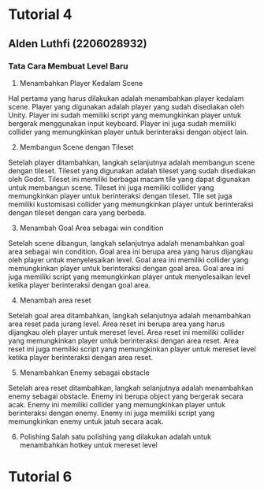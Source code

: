 # Tutorial 4
## Alden Luthfi (2206028932)
### Tata Cara Membuat Level Baru

1. Menambahkan Player Kedalam Scene

Hal pertama yang harus dilakukan adalah menambahkan player kedalam scene. Player yang digunakan adalah player yang sudah disediakan oleh Unity. Player ini sudah memiliki script yang memungkinkan player untuk bergerak menggunakan input keyboard. Player ini juga sudah memiliki collider yang memungkinkan player untuk berinteraksi dengan object lain.

2. Membangun Scene dengan Tileset

Setelah player ditambahkan, langkah selanjutnya adalah membangun scene dengan tileset. Tileset yang digunakan adalah tileset yang sudah disediakan oleh Godot. Tileset ini memiliki berbagai macam tile yang dapat digunakan untuk membangun scene. Tileset ini juga memiliki collider yang memungkinkan player untuk berinteraksi dengan tileset. TIle set juga memiliki kustomisasi collider yang memungkinkan player untuk berinteraksi dengan tileset dengan cara
yang berbeda.

3. Menambah Goal Area sebagai win condition

Setelah scene dibangun, langkah selanjutnya adalah menambahkan goal area sebagai win condition. Goal area ini berupa area yang harus dijangkau oleh player untuk menyelesaikan level. Goal area ini memiliki collider yang memungkinkan player untuk berinteraksi dengan goal area. Goal area ini juga memiliki script yang memungkinkan player untuk menyelesaikan level ketika player berinteraksi dengan goal area.

4. Menambah area reset

Setelah goal area ditambahkan, langkah selanjutnya adalah menambahkan area reset pada jurang level. Area reset ini berupa area yang harus dijangkau oleh player untuk mereset level. Area reset ini memiliki collider yang memungkinkan player untuk berinteraksi dengan area reset. Area reset ini juga memiliki script yang memungkinkan player untuk mereset level ketika player berinteraksi dengan area reset.

5. Menambahkan Enemy sebagai obstacle

Setelah area reset ditambahkan, langkah selanjutnya adalah menambahkan enemy sebagai obstacle. Enemy ini berupa object yang bergerak secara acak. Enemy ini memiliki collider yang memungkinkan player untuk berinteraksi dengan enemy. Enemy ini juga memiliki script yang memungkinkan enemy untuk jatuh secara acak.

6. Polishing
Salah satu polishing yang dilakukan adalah untuk menambahkan hotkey untuk mereset level

# Tutorial 6


